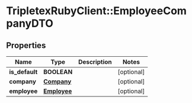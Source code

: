# TripletexRubyClient::EmployeeCompanyDTO

## Properties
Name | Type | Description | Notes
------------ | ------------- | ------------- | -------------
**is_default** | **BOOLEAN** |  | [optional] 
**company** | [**Company**](Company.md) |  | [optional] 
**employee** | [**Employee**](Employee.md) |  | [optional] 


